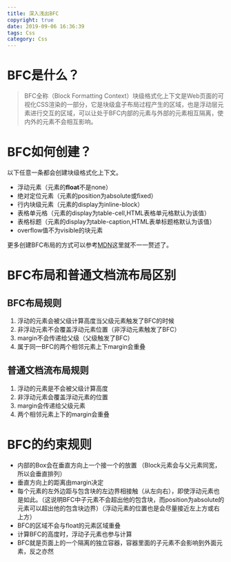 ```yaml
---
title: 深入浅出BFC
copyright: true
date: 2019-09-06 16:36:39
tags: Css
category: Css
---
```


# BFC是什么？

> BFC全称（Block Formatting Context）块级格式化上下文是Web页面的可视化CSS渲染的一部分，它是块级盒子布局过程产生的区域，也是浮动层元素进行交互的区域，可以让处于BFC内部的元素与外部的元素相互隔离，使内外的元素不会相互影响。

<!--more-->

# BFC如何创建？

以下任意一条都会创建块级格式化上下文。

* 浮动元素（元素的**float**不是none）
* 绝对定位元素（元素的position为absolute或fixed）
* 行内块级元素（元素的display为inline-block）
* 表格单元格（元素的display为table-cell,HTML表格单元格默认为该值）
* 表格标题（元素的display为table-caption,HTML表单标题格默认为该值）
* overflow值不为visible的块元素

更多创建BFC布局的方式可以参考[MDN](https://developer.mozilla.org/zh-CN/docs/Web/Guide/CSS/Block_formatting_context)这里就不一一赘述了。


# BFC布局和普通文档流布局区别

## BFC布局规则

1. 浮动的元素会被父级计算高度当父级元素触发了BFC的时候
2. 非浮动元素不会覆盖浮动元素位置（非浮动元素触发了BFC）
3. margin不会传递给父级（父级触发了BFC）
4. 属于同一BFC的两个相邻元素上下margin会重叠

## 普通文档流布局规则

1. 浮动的元素是不会被父级计算高度
2. 非浮动元素会覆盖浮动元素的位置
3. margin会传递给父级元素
4. 两个相邻元素上下的margin会重叠

# BFC的约束规则

* 内部的Box会在垂直方向上一个接一个的放置 （Block元素会与父元素同宽，所以会垂直排列）
* 垂直方向上的距离由margin决定
* 每个元素的左外边距与包含块的左边界相接触（从左向右），即使浮动元素也是如此。（这说明BFC中子元素不会超出他的包含块，而position为absolute的元素可以超出他的包含块边界）（浮动元素的位置也是会尽量接近左上方或右上方）
* BFC的区域不会与float的元素区域重叠
* 计算BFC的高度时，浮动子元素也参与计算
* BFC就是页面上的一个隔离的独立容器，容器里面的子元素不会影响到外面元素，反之亦然




